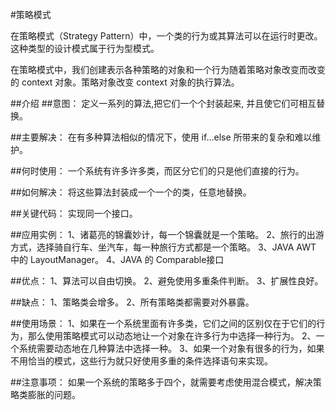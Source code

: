 #策略模式

在策略模式（Strategy Pattern）中，一个类的行为或其算法可以在运行时更改。这种类型的设计模式属于行为型模式。

在策略模式中，我们创建表示各种策略的对象和一个行为随着策略对象改变而改变的 context 对象。策略对象改变 context 对象的执行算法。

##介绍
##意图：
定义一系列的算法,把它们一个个封装起来, 并且使它们可相互替换。

##主要解决：
在有多种算法相似的情况下，使用 if...else 所带来的复杂和难以维护。

##何时使用：
一个系统有许多许多类，而区分它们的只是他们直接的行为。

##如何解决：
将这些算法封装成一个一个的类，任意地替换。

##关键代码：
实现同一个接口。

##应用实例： 
1、诸葛亮的锦囊妙计，每一个锦囊就是一个策略。
 2、旅行的出游方式，选择骑自行车、坐汽车，每一种旅行方式都是一个策略。 
 3、JAVA AWT 中的 LayoutManager。
 4、JAVA 的 Comparable接口

##优点：
 1、算法可以自由切换。 2、避免使用多重条件判断。 3、扩展性良好。

##缺点：
 1、策略类会增多。 2、所有策略类都需要对外暴露。

##使用场景： 
1、如果在一个系统里面有许多类，它们之间的区别仅在于它们的行为，那么使用策略模式可以动态地让一个对象在许多行为中选择一种行为。 2、一个系统需要动态地在几种算法中选择一种。 3、如果一个对象有很多的行为，如果不用恰当的模式，这些行为就只好使用多重的条件选择语句来实现。

##注意事项：
如果一个系统的策略多于四个，就需要考虑使用混合模式，解决策略类膨胀的问题。